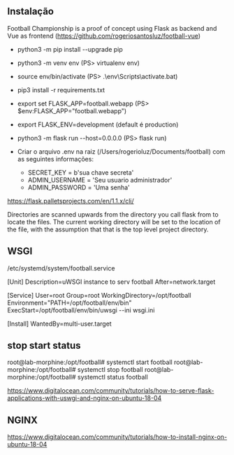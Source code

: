 ## Instalação

Football Championship is a proof of concept using Flask as backend and Vue as frontend (https://github.com/rogeriosantosluz/football-vue)

* python3 -m pip install --upgrade pip
* python3 -m venv env (PS> virtualenv env)
* source env/bin/activate (PS> .\env\Scripts\activate.bat)
* pip3 install -r requirements.txt
* export set FLASK_APP=football.webapp (PS> $env:FLASK_APP="football.webapp")
* export FLASK_ENV=development (default é production)
* python3 -m flask run --host=0.0.0.0 (PS> flask run)

* Criar o arquivo .env na raiz (/Users/rogerioluz/Documents/football) com as seguintes informações:

    * SECRET_KEY = b'sua chave secreta'
    * ADMIN_USERNAME = 'Seu usuario administrador'
    * ADMIN_PASSWORD = 'Uma senha'

https://flask.palletsprojects.com/en/1.1.x/cli/

Directories are scanned upwards from the directory you call flask from to locate the files. 
The current working directory will be set to the location of the file, with the assumption that that is the top level project directory.


## WSGI

/etc/systemd/system/football.service

[Unit]
Description=uWSGI instance to serv football
After=network.target

[Service]
User=root
Group=root
WorkingDirectory=/opt/football
Environment="PATH=/opt/football/env/bin"
ExecStart=/opt/football/env/bin/uwsgi --ini wsgi.ini

[Install]
WantedBy=multi-user.target

## stop start status

root@lab-morphine:/opt/football# systemctl start football
root@lab-morphine:/opt/football# systemctl stop football
root@lab-morphine:/opt/football# systemctl status football


https://www.digitalocean.com/community/tutorials/how-to-serve-flask-applications-with-uswgi-and-nginx-on-ubuntu-18-04

## NGINX

https://www.digitalocean.com/community/tutorials/how-to-install-nginx-on-ubuntu-18-04

